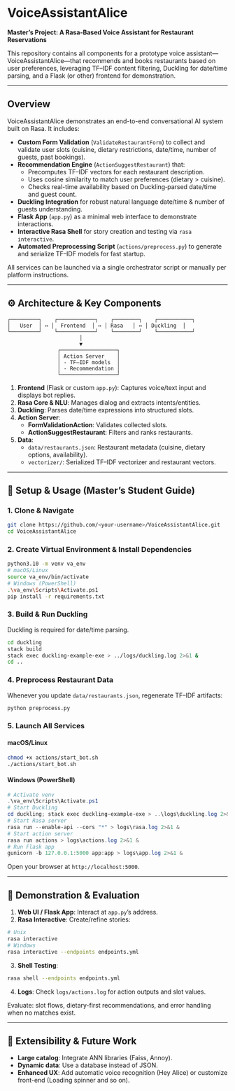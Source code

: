 # VoiceAssistantAlice

**Master’s Project: A Rasa‑Based Voice Assistant for Restaurant Reservations**

This repository contains all components for a prototype voice assistant—VoiceAssistantAlice—that recommends and books restaurants based on user preferences, leveraging TF–IDF content filtering, Duckling for date/time parsing, and a Flask (or other) frontend for demonstration.

---

##  Overview

VoiceAssistantAlice demonstrates an end-to-end conversational AI system built on Rasa. It includes:

- **Custom Form Validation** (`ValidateRestaurantForm`) to collect and validate user slots (cuisine, dietary restrictions, date/time, number of guests, past bookings).
- **Recommendation Engine** (`ActionSuggestRestaurant`) that:
  - Precomputes TF–IDF vectors for each restaurant description.
  - Uses cosine similarity to match user preferences (dietary > cuisine).
  - Checks real-time availability based on Duckling‑parsed date/time and guest count.
- **Duckling Integration** for robust natural language date/time & number of guests understanding.
- **Flask App** (`app.py`) as a minimal web interface to demonstrate interactions.
- **Interactive Rasa Shell** for story creation and testing via `rasa interactive`.
- **Automated Preprocessing Script** (`actions/preprocess.py`) to generate and serialize TF–IDF models for fast startup.

All services can be launched via a single orchestrator script or manually per platform instructions.

---

## ⚙️ Architecture & Key Components

```plaintext
┌─────────┐    ┌────────────┐    ┌────────┐    ┌───────────┐
│   User  │ ↔︎ │  Frontend  │ ↔︎ │ Rasa   │ ↔︎ │ Duckling  │
└─────────┘    └────────────┘    └────────┘    └───────────┘
                       │
                       ▼
                ┌──────────────────┐
                │ Action Server    │
                │ - TF–IDF models  │
                │ - Recommendation │
                └──────────────────┘
```

1. **Frontend** (Flask or custom `app.py`): Captures voice/text input and displays bot replies.  
2. **Rasa Core & NLU**: Manages dialog and extracts intents/entities.  
3. **Duckling**: Parses date/time expressions into structured slots.  
4. **Action Server**:  
   - **FormValidationAction**: Validates collected slots.  
   - **ActionSuggestRestaurant**: Filters and ranks restaurants.  
5. **Data**:  
   - `data/restaurants.json`: Restaurant metadata (cuisine, dietary options, availability).  
   - `vectorizer/`: Serialized TF–IDF vectorizer and restaurant vectors.  

---

## 🚀 Setup & Usage (Master’s Student Guide)

### 1. Clone & Navigate  
```bash
git clone https://github.com/<your-username>/VoiceAssistantAlice.git
cd VoiceAssistantAlice
```

### 2. Create Virtual Environment & Install Dependencies  
```bash
python3.10 -m venv va_env
# macOS/Linux
source va_env/bin/activate
# Windows (PowerShell)
.\va_env\Scripts\Activate.ps1
pip install -r requirements.txt
```

### 3. Build & Run Duckling  
Duckling is required for date/time parsing.  
```bash
cd duckling
stack build
stack exec duckling-example-exe > ../logs/duckling.log 2>&1 &
cd ..
```

### 4. Preprocess Restaurant Data  
Whenever you update `data/restaurants.json`, regenerate TF–IDF artifacts:  
```bash
python preprocess.py
```

### 5. Launch All Services  
#### macOS/Linux  
```bash
chmod +x actions/start_bot.sh
./actions/start_bot.sh
```

#### Windows (PowerShell)  
```powershell
# Activate venv
.\va_env\Scripts\Activate.ps1
# Start Duckling
cd duckling; stack exec duckling-example-exe > ..\logs\duckling.log 2>&1 ; cd ..
# Start Rasa server
rasa run --enable-api --cors "*" > logs\rasa.log 2>&1 &
# Start action server
rasa run actions > logs\actions.log 2>&1 &
# Run Flask app
gunicorn -b 127.0.0.1:5000 app:app > logs\app.log 2>&1 &
```

Open your browser at `http://localhost:5000`.

---

## 📝 Demonstration & Evaluation

1. **Web UI / Flask App**: Interact at `app.py`’s address.  
2. **Rasa Interactive**: Create/refine stories:  
```bash
# Unix
rasa interactive
# Windows
rasa interactive --endpoints endpoints.yml
```
3. **Shell Testing**:  
```bash
rasa shell --endpoints endpoints.yml
```
4. **Logs**: Check `logs/actions.log` for action outputs and slot values.

Evaluate: slot flows, dietary-first recommendations, and error handling when no matches exist.

---

## 🔄 Extensibility & Future Work

- **Large catalog**: Integrate ANN libraries (Faiss, Annoy).  
- **Dynamic data**: Use a database instead of JSON.  
- **Enhanced UX**: Add automatic voice recognition (Hey Alice) or customize front-end (Loading spinner and so on).


